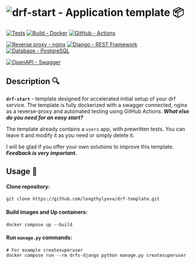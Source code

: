 # ![drf-start - Application template](https://img.shields.io/static/v1?label=drf-start&message=Application+template&color=%23478CBF&style=for-the-badge&logo=django&logoColor=%23fff) 📦️
[![Tests](https://github.com/lengthylyova/drf-template/actions/workflows/tests.yml/badge.svg)](https://github.com/lengthylyova/drf-template/actions/workflows/tests.yml)
[![Build - Docker](https://img.shields.io/badge/Build-Docker-3496ed?logo=docker&logoColor=fff)](https://swagger.io/docs/specification/about/)
[![GitHub - Actions](https://img.shields.io/badge/GitHub-Actions-181717?logo=github&logoColor=fff)](https://github.com/features/actions)

[![Reverse proxy - nginx](https://img.shields.io/static/v1?label=Reverse+proxy&message=NGINX&color=%23009639&logo=nginx&logoColor=%23fff)](https://www.nginx.com/)
[![Django - REST Framework](https://img.shields.io/badge/Django-REST_Framework-A30000?logo=django&logoColor=fff)](https://www.django-rest-framework.org/)
[![Database - PostgreSQL](https://img.shields.io/badge/Database-PostgreSQL-4169e1?logo=postgresql&logoColor=fff)](https://www.postgresql.org/)

[![OpenAPI - Swagger](https://img.shields.io/badge/OpenAPI-Swagger-85EA2D?logo=swagger&logoColor=fff)](https://swagger.io/docs/specification/about/)

## Description 🔍️
**`drf-start`** - template designed for accelerated initial setup of your drf service. The template is fully dockerized with a swagger connected, nginx as a reverse-proxy and automated testing using GitHub Actions. ***What else do you need for an easy start?***

The template already contains a `users` app, with prewritten tests. You can leave it and modify it as you need or simply delete it.

I will be glad if you offer your own solutions to improve this template. ***Feedback is very important.***

## Usage 🚀

#### **Clone** repository:
```shell
git clone https://github.com/lengthylyova/drf-template.git
```

#### **Build** images **and Up** containers:
```shell
docker compose up --build
```

#### **Run** `manage.py` **commands**:
```shell
# For example createsuperuser
docker compose run --rm drfs-django python manage.py createsuperuser
```